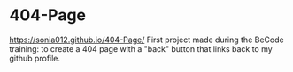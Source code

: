 # 404-Page
https://sonia012.github.io/404-Page/
First project made during the BeCode training: to create a 404 page with a "back" button that links back to my github profile.
